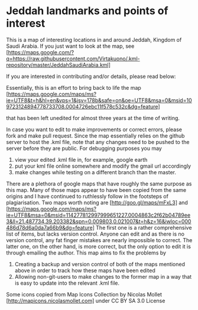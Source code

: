 

Jeddah landmarks and points of interest
=======================================

This is a map of interesting locations in and around Jeddah,
Kingdom of Saudi Arabia. If you just want to look at the map,
see
[https://maps.google.com/?q=https://raw.githubusercontent.com/Virtakuono/.kml-repository/master/JeddahSaudiArabia.kml]

If you are interested in contributing and/or details, please read below:

Essentially, this is an effort to bring back to life the map
[https://maps.google.com/maps/ms?ie=UTF8&t=h&hl=en&vps=1&jsv=178b&safe=on&oe=UTF8&msa=0&msid=109723124894778733708.0004726ebc11f578c532c&dg=feature]

that has been left unedited for almost three years at the time of writing.

In case you want to edit to make improvements or correct errors,
please fork and make pull request. Since the map essentially
relies on the github server to host the .kml file, note that
any changes need to be pushed to the server before they are
public. For debugging purposes you may
1. view your edited .kml file in, for example, google earth
2. put your kml file online somewhere and modify the gmail url accordingly
3. make changes while testing on a different branch than the master.

There are a plethora of google maps that have roughly the
same purpose as this map. Many of those maps appear to have
been copied from the same origins and I have continued to
ruthlessly follow in the footsteps of plagiarisation.
Two maps worth noting are 
[http://goo.gl/maps/mFxL3]
and
[https://maps.google.com/maps/ms?ie=UTF8&msa=0&msid=114277812997999651227.0004863c2f62b04789ee3&ll=21.487734,39.203382&spn=0.009803,0.021007&t=h&z=16&iwloc=000486d78d6a0da7a66b9&dg=feature]
The first one is a rather comprehensive list of items, but lacks
version control. Anyone can edit and as there is no version control,
any fat finger mistakes are nearly impossible to correct.
The latter one, on the other hand, is more correct, but the only
option to edit it is through emailing the author.
This map aims to fix the problems by
1. Creating a backup and version control of both of the maps mentioned above in order to track how these maps have been edited
2. Allowing non-git-users to make changes to the former map in a way that is easy to update into the relevant .kml file.


Some icons copied from Map Icons Collection by Nicolas Mollet
[http://mapicons.nicolasmollet.com]
under CC BY SA 3.0 License

